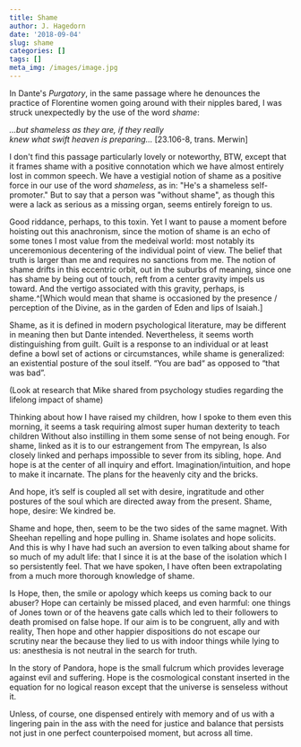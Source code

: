 ```yaml
---
title: Shame
author: J. Hagedorn
date: '2018-09-04'
slug: shame
categories: []
tags: []
meta_img: /images/image.jpg
---
```


In Dante's *Purgatory*, in the same passage where he denounces the practice of Florentine women going around with their nipples bared, I was struck unexpectedly by the use of the word *shame*: 

*...but shameless as they are, if they really*  
*knew what swift heaven is preparing...* [23.106-8, trans. Merwin]  

I don't find this passage particularly lovely or noteworthy, BTW, except that it frames shame with a positive connotation which we have almost entirely lost in common speech. We have a vestigial notion of shame as a positive force in our use of the word *shameless*, as in: "He's a shameless self-promoter."  But to say that a person was "without shame", as though this were a lack as serious as a missing organ, seems entirely foreign to us. 

Good riddance, perhaps, to this toxin.  Yet I want to pause a moment before hoisting out this anachronism, since the motion of shame is an echo of some tones I most value from the medeival world: most notably its unceremonious decentering of the individual point of view.  The belief that truth is larger than me and requires no sanctions from me. The notion of shame drifts in this eccentric orbit, out in the suburbs of meaning, since one has shame by being out of touch, reft from a center gravity impels us toward.  And the vertigo associated with this gravity, perhaps, is shame.^[Which would mean that shame is occasioned by the presence / perception of the Divine, as in the garden of Eden and lips of Isaiah.]

Shame, as it is defined in modern psychological literature, may be different in meaning then but Dante intended.  Nevertheless, it seems worth distinguishing from guilt. Guilt is a response to an individual or at least define a bowl set of actions or circumstances, while shame is generalized: an existential posture of the soul itself.  “You are bad“ as opposed to “that was bad”.

(Look at research that Mike shared from psychology studies regarding the lifelong impact of shame)

Thinking about how I have raised my children, how I spoke to them even this morning, it seems a task requiring almost super human dexterity to teach children Without also instilling in them some sense of not being enough. For shame, linked as it is to our estrangement from The empyrean, Is also closely linked and perhaps impossible to sever from its sibling, hope. And hope is at the center of all inquiry and effort. Imagination/intuition, and hope to make it incarnate. The plans for the heavenly city and the bricks.

And hope, it’s self is coupled all set with desire, ingratitude and other postures of the soul which are directed away from the present. Shame, hope, desire: We kindred be.

Shame and hope, then, seem to be the two sides of the same magnet. With Sheehan repelling and hope pulling in. Shame isolates and hope solicits.  And this is why I have had such an aversion to even talking about shame for so much of my adult life: that I since it is at the base of the isolation which I so persistently feel.  That we have spoken, I have often been extrapolating from a much more thorough knowledge of shame.

Is Hope, then, the smile or apology which keeps us coming back to our abuser?  Hope can certainly be missed placed, and even harmful: one things of Jones town or of the heavens gate calls which led to their followers to death promised on false hope. If our aim is to be congruent, ally and with reality, Then hope and other happier dispositions do not escape our scrutiny near the because they lied to us with indoor things while lying to us: anesthesia is not neutral in the search for truth.

In the story of Pandora, hope is the small fulcrum which provides leverage against evil and suffering.  Hope is the cosmological constant inserted in the equation for no logical reason except that the universe is senseless without it.

Unless, of course, one dispensed entirely with memory and of us with a lingering pain in the ass with the need for justice and balance that persists not just in one perfect counterpoised moment, but across all time.
